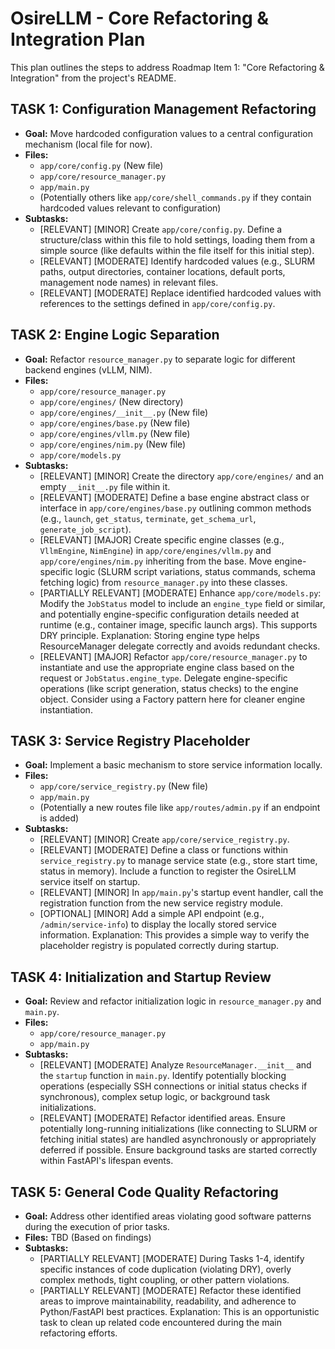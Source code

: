 # OsireLLM - Core Refactoring & Integration Plan

This plan outlines the steps to address Roadmap Item 1: "Core Refactoring & Integration" from the project's README.

## TASK 1: Configuration Management Refactoring

*   **Goal:** Move hardcoded configuration values to a central configuration mechanism (local file for now).
*   **Files:**
    *   `app/core/config.py` (New file)
    *   `app/core/resource_manager.py`
    *   `app/main.py`
    *   (Potentially others like `app/core/shell_commands.py` if they contain hardcoded values relevant to configuration)
*   **Subtasks:**
    *   [RELEVANT] [MINOR] Create `app/core/config.py`. Define a structure/class within this file to hold settings, loading them from a simple source (like defaults within the file itself for this initial step).
    *   [RELEVANT] [MODERATE] Identify hardcoded values (e.g., SLURM paths, output directories, container locations, default ports, management node names) in relevant files.
    *   [RELEVANT] [MODERATE] Replace identified hardcoded values with references to the settings defined in `app/core/config.py`.

## TASK 2: Engine Logic Separation

*   **Goal:** Refactor `resource_manager.py` to separate logic for different backend engines (vLLM, NIM).
*   **Files:**
    *   `app/core/resource_manager.py`
    *   `app/core/engines/` (New directory)
    *   `app/core/engines/__init__.py` (New file)
    *   `app/core/engines/base.py` (New file)
    *   `app/core/engines/vllm.py` (New file)
    *   `app/core/engines/nim.py` (New file)
    *   `app/core/models.py`
*   **Subtasks:**
    *   [RELEVANT] [MINOR] Create the directory `app/core/engines/` and an empty `__init__.py` file within it.
    *   [RELEVANT] [MODERATE] Define a base engine abstract class or interface in `app/core/engines/base.py` outlining common methods (e.g., `launch`, `get_status`, `terminate`, `get_schema_url`, `generate_job_script`).
    *   [RELEVANT] [MAJOR] Create specific engine classes (e.g., `VllmEngine`, `NimEngine`) in `app/core/engines/vllm.py` and `app/core/engines/nim.py` inheriting from the base. Move engine-specific logic (SLURM script variations, status commands, schema fetching logic) from `resource_manager.py` into these classes.
    *   [PARTIALLY RELEVANT] [MODERATE] Enhance `app/core/models.py`: Modify the `JobStatus` model to include an `engine_type` field or similar, and potentially engine-specific configuration details needed at runtime (e.g., container image, specific launch args). This supports DRY principle. Explanation: Storing engine type helps ResourceManager delegate correctly and avoids redundant checks.
    *   [RELEVANT] [MAJOR] Refactor `app/core/resource_manager.py` to instantiate and use the appropriate engine class based on the request or `JobStatus.engine_type`. Delegate engine-specific operations (like script generation, status checks) to the engine object. Consider using a Factory pattern here for cleaner engine instantiation.

## TASK 3: Service Registry Placeholder

*   **Goal:** Implement a basic mechanism to store service information locally.
*   **Files:**
    *   `app/core/service_registry.py` (New file)
    *   `app/main.py`
    *   (Potentially a new routes file like `app/routes/admin.py` if an endpoint is added)
*   **Subtasks:**
    *   [RELEVANT] [MINOR] Create `app/core/service_registry.py`.
    *   [RELEVANT] [MODERATE] Define a class or functions within `service_registry.py` to manage service state (e.g., store start time, status in memory). Include a function to register the OsireLLM service itself on startup.
    *   [RELEVANT] [MINOR] In `app/main.py`'s startup event handler, call the registration function from the new service registry module.
    *   [OPTIONAL] [MINOR] Add a simple API endpoint (e.g., `/admin/service-info`) to display the locally stored service information. Explanation: This provides a simple way to verify the placeholder registry is populated correctly during startup.

## TASK 4: Initialization and Startup Review

*   **Goal:** Review and refactor initialization logic in `resource_manager.py` and `main.py`.
*   **Files:**
    *   `app/core/resource_manager.py`
    *   `app/main.py`
*   **Subtasks:**
    *   [RELEVANT] [MODERATE] Analyze `ResourceManager.__init__` and the `startup` function in `main.py`. Identify potentially blocking operations (especially SSH connections or initial status checks if synchronous), complex setup logic, or background task initializations.
    *   [RELEVANT] [MODERATE] Refactor identified areas. Ensure potentially long-running initializations (like connecting to SLURM or fetching initial states) are handled asynchronously or appropriately deferred if possible. Ensure background tasks are started correctly within FastAPI's lifespan events.

## TASK 5: General Code Quality Refactoring

*   **Goal:** Address other identified areas violating good software patterns during the execution of prior tasks.
*   **Files:** TBD (Based on findings)
*   **Subtasks:**
    *   [PARTIALLY RELEVANT] [MODERATE] During Tasks 1-4, identify specific instances of code duplication (violating DRY), overly complex methods, tight coupling, or other pattern violations.
    *   [PARTIALLY RELEVANT] [MODERATE] Refactor these identified areas to improve maintainability, readability, and adherence to Python/FastAPI best practices. Explanation: This is an opportunistic task to clean up related code encountered during the main refactoring efforts.